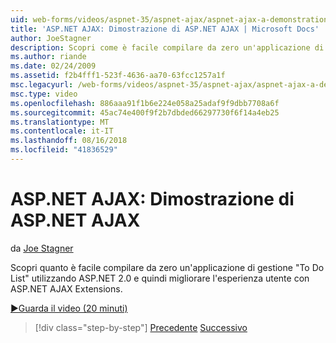 ```yaml
---
uid: web-forms/videos/aspnet-35/aspnet-ajax/aspnet-ajax-a-demonstration-of-aspnet-ajax
title: 'ASP.NET AJAX: Dimostrazione di ASP.NET AJAX | Microsoft Docs'
author: JoeStagner
description: Scopri come è facile compilare da zero un'applicazione di gestione 'To Do List' con ASP.NET 2.0 e quindi migliorare l'esperienza utente con ASP.NET AJAX...
ms.author: riande
ms.date: 02/24/2009
ms.assetid: f2b4fff1-523f-4636-aa70-63fcc1257a1f
msc.legacyurl: /web-forms/videos/aspnet-35/aspnet-ajax/aspnet-ajax-a-demonstration-of-aspnet-ajax
msc.type: video
ms.openlocfilehash: 886aaa91f1b6e224e058a25adaf9f9dbb7708a6f
ms.sourcegitcommit: 45ac74e400f9f2b7dbded66297730f6f14a4eb25
ms.translationtype: MT
ms.contentlocale: it-IT
ms.lasthandoff: 08/16/2018
ms.locfileid: "41836529"
---
```

<a name="aspnet-ajax-a-demonstration-of-aspnet-ajax"></a>ASP.NET AJAX: Dimostrazione di ASP.NET AJAX
====================
da [Joe Stagner](https://github.com/JoeStagner)

Scopri quanto è facile compilare da zero un'applicazione di gestione "To Do List" utilizzando ASP.NET 2.0 e quindi migliorare l'esperienza utente con ASP.NET AJAX Extensions.

[&#9654;Guarda il video (20 minuti)](https://channel9.msdn.com/Blogs/ASP-NET-Site-Videos/aspnet-ajax-a-demonstration-of-aspnet-ajax)

> [!div class="step-by-step"]
> [Precedente](creating-and-using-an-ajax-enabled-web-service-in-a-web-site.md)
> [Successivo](adonet-data-services-with-aspnet-ajax-support.md)
